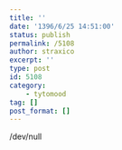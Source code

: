 ```yaml
---
title: ''
date: '1396/6/25 14:51:00'
status: publish
permalink: /5108
author: straxico
excerpt: ''
type: post
id: 5108
category:
    - tytomood
tag: []
post_format: []
---
```

/dev/null
